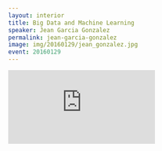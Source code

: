 ```yaml
---
layout: interior
title: Big Data and Machine Learning
speaker: Jean Garcia Gonzalez
permalink: jean-garcia-gonzalez
image: img/20160129/jean_gonzalez.jpg
event: 20160129
---
```


<div class='embed-container'><iframe src='https://www.youtube.com/embed/-mkGCsl0jv8' frameborder='0' allowfullscreen></iframe></div>
